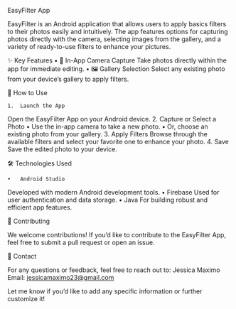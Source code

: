 EasyFilter App

EasyFilter is an Android application that allows users to apply basics filters to their photos easily and intuitively. The app features options for capturing photos directly with the camera, selecting images from the gallery, and a variety of ready-to-use filters to enhance your pictures.

✨ Key Features
	•	📸 In-App Camera Capture
Take photos directly within the app for immediate editing.
	•	🖼️ Gallery Selection
Select any existing photo from your device’s gallery to apply filters.
	
🚀 How to Use

	1.	Launch the App
Open the EasyFilter App on your Android device.
	2.	Capture or Select a Photo
	•	Use the in-app camera to take a new photo.
	•	Or, choose an existing photo from your gallery.
	3.	Apply Filters
Browse through the available filters and select your favorite one to enhance your photo.
	4.	Save 
Save the edited photo to your device.

🛠️ Technologies Used

	•	Android Studio
Developed with modern Android development tools.
	•	Firebase
Used for user authentication and data storage.
	•	Java
For building robust and efficient app features.

🤝 Contributing

We welcome contributions! If you’d like to contribute to the EasyFilter App, feel free to submit a pull request or open an issue.

📩 Contact

For any questions or feedback, feel free to reach out to:
Jessica Maximo
Email: jessicamaximo23@gmail.com

Let me know if you’d like to add any specific information or further customize it!
